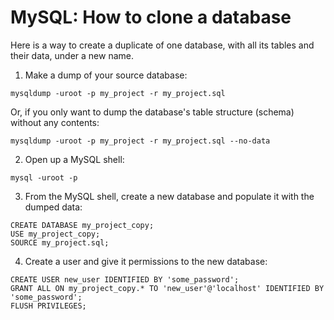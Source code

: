 # MySQL: How to clone a database

Here is a way to create a duplicate of one database, with all its tables and their data, under a new name.

1. Make a dump of your source database:

```
mysqldump -uroot -p my_project -r my_project.sql

```

Or, if you only want to dump the database's table structure (schema) without any contents:

```
mysqldump -uroot -p my_project -r my_project.sql --no-data
```

2. Open up a MySQL shell:
```
mysql -uroot -p
```

3. From the MySQL shell, create a new database and populate it with the dumped data:

```
CREATE DATABASE my_project_copy;
USE my_project_copy;
SOURCE my_project.sql;
```

4. Create a user and give it permissions to the new database:
```
CREATE USER new_user IDENTIFIED BY 'some_password';
GRANT ALL ON my_project_copy.* TO 'new_user'@'localhost' IDENTIFIED BY 'some_password';
FLUSH PRIVILEGES;
```
